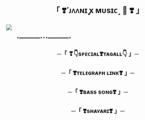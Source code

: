 <h2 align="center">
    「 ❣️˹ᴊᴧᴧɴɪ ꭙ ᴍᴜsɪᴄ˼ 🫧 ❣️ 」
</h2>
<a href="https://telegra.ph/file/3df11bcade4a69a6335f2.jpg"><img src="https://telegra.ph/file/3df11bcade4a69a6335f2.jpg"></a>

        •━━━━━━━━•••━━━━━━━━•

<h3 align="center">
    ─「 ❣👇sᴘᴇᴄɪᴀʟ❣️ᴛᴀɢᴀʟʟ👇 」─   
</h3>

<h3 align="center">
    ─「 ❣️ᴛᴇʟᴇɢʀᴀᴘʜ ʟɪɴᴋ❣️ 」─   
</h3>

<h3 align="center">
    ─「 ❣️ʙᴀss sᴏɴɢ❣️ 」─   
</h3>

<h3 align="center">
    ─「 ❣️sʜᴀʏᴀʀɪ❣️ 」─   
</h3>
